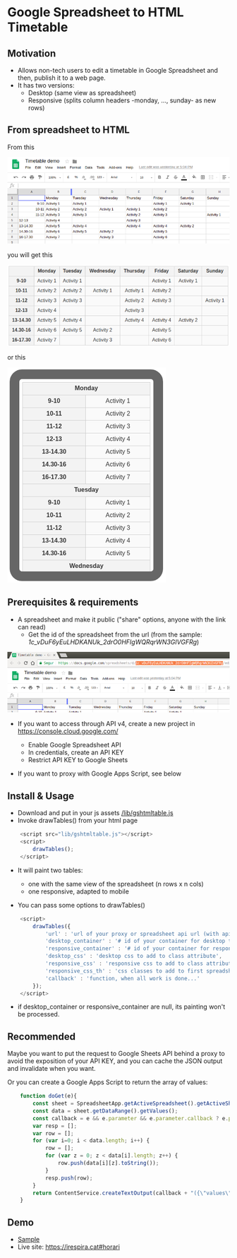 # Google Spreadsheet to HTML Timetable 

## Motivation

* Allows non-tech users to edit a timetable in Google Spreadsheet and then, publish it to a web page.
* It has two versions:
	* Desktop (same view as spreadsheet)
	* Responsive (splits column headers -monday, ..., sunday- as new rows)

## From spreadsheet to HTML

From this

![spreadsheet id](samples/images/spreadsheet-table.png)

you will get this

![table view](samples/images/table-view.png)

or this

![responsive view](samples/images/responsive-view.png)


## Prerequisites & requirements

* A spreadsheet and make it public ("share" options, anyone with the link can read)
	* Get the id of the spreadsheet from the url (from the sample: _1c_vDuF6yEuLHDKANUk_2drO0HFIgWQRqrWN3GIVGFRg_)

![spreadsheet id](samples/images/spreadsheet-url-id.png)


* If you want to access through API v4, create a new project in https://console.cloud.google.com/
	* Enable Google Spreadsheet API
	* In credentials, create an API KEY
	* Restrict API KEY to Google Sheets

* If you want to proxy with Google Apps Script, see below

## Install & Usage

* Download and put in your js assets [/lib/gshtmltable.js](/lib/gshtmltable.js)
* Invoke drawTables() from your html page

```javascript
	<script src="lib/gshtmltable.js"></script>
	<script>
		drawTables();
	</script>
```

* It will paint two tables:
	* one with the same view of the spreadsheet (n rows x n cols)
	* one responsive, adapted to mobile

* You can pass some options to drawTables()

```javascript
	<script>
		drawTables({
			'url' : 'url of your proxy or spreadsheet api url (with api key, ...)',
			'desktop_container' : '# id of your container for desktop table, with "#" or ".", default "body"',
			'responsive_container' : '# id of your container for responsive table, with "#" or ".", default "body"',
			'desktop_css' : 'desktop css to add to class attribute',
			'responsive_css' : 'responsive css to add to class attribute',
			'responsive_css_th' : 'css classes to add to first spreadsheet row columns',
			'callback' : 'function, when all work is done...'
		});
	</script>
```

* if desktop_container or responsive_container are null, its painting won't be processed.

## Recommended

Maybe you want to put the request to Google Sheets API behind a proxy to avoid the exposition of your API KEY, and you can cache the JSON output and invalidate when you want.

Or you can create a Google Apps Script to return the array of values:

```javascript
	function doGet(e){
		const sheet = SpreadsheetApp.getActiveSpreadsheet().getActiveSheet();
		const data = sheet.getDataRange().getValues();
		const callback = e && e.parameter && e.parameter.callback ? e.parameter.callback : "f";
		var resp = [];
		var row = [];
		for (var i=0; i < data.length; i++) {
			row = [];
			for (var z = 0; z < data[i].length; z++) {
				row.push(data[i][z].toString());
			}
			resp.push(row);
		}
		return ContentService.createTextOutput(callback + "({\"values\":" + JSON.stringify(resp) + "})").setMimeType(ContentService.MimeType.JAVASCRIPT);
	}
```

## Demo
	
* [Sample](https://rawcdn.githack.com/davidayalas/gspreadsheet-html-timetable/340a3cf525a164c81f7138ba42876faee25fae71/samples/index.html)
* Live site: https://irespira.cat#horari
	

